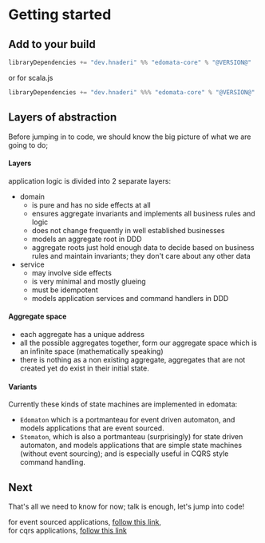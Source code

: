 # Getting started

## Add to your build

```scala
libraryDependencies += "dev.hnaderi" %% "edomata-core" % "@VERSION@"
```

or for scala.js
```scala
libraryDependencies += "dev.hnaderi" %%% "edomata-core" % "@VERSION@"
```

## Layers of abstraction

Before jumping in to code, we should know the big picture of what we are going to do;

#### Layers

application logic is divided into 2 separate layers:

* domain
    * is pure and has no side effects at all
    * ensures aggregate invariants and implements all business rules and logic
    * does not change frequently in well established businesses
    * models an aggregate root in DDD
    * aggregate roots just hold enough data to decide based on business rules and maintain invariants; they don't care about any other data
* service
    * may involve side effects
    * is very minimal and mostly glueing
    * must be idempotent
    * models application services and command handlers in DDD
  
#### Aggregate space

* each aggregate has a unique address
* all the possible aggregates together, form our aggregate space which is an infinite space (mathematically speaking)
* there is nothing as a non existing aggregate, aggregates that are not created yet do exist in their initial state.

#### Variants

Currently these kinds of state machines are implemented in edomata:

* `Edomaton` which is a portmanteau for event driven automaton, and models applications that are event sourced.
* `Stomaton`, which is also a portmanteau (surprisingly) for state driven automaton, 
and models applications that are simple state machines (without event sourcing); 
and is especially useful in CQRS style command handling.


## Next
That's all we need to know for now; talk is enough, let's jump into code!

for event sourced applications, [follow this link](1-1_eventsourcing.md),  
for cqrs applications, [follow this link](1-2_cqrs.md)
